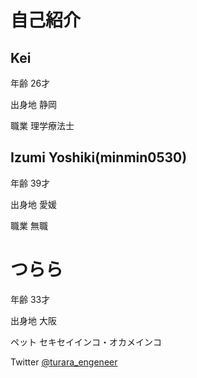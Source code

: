 # 自己紹介

## Kei

年齢 26才

出身地 静岡

職業 理学療法士  

## Izumi Yoshiki(minmin0530)

年齢 39才  

出身地 愛媛  

職業 無職  

# つらら

年齢 33才

出身地 大阪

ペット セキセイインコ・オカメインコ

Twitter [@turara_engeneer](https://twitter.com/turara_engeneer)
